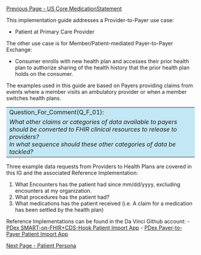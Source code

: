 [Previous Page - US Core MedicationStatement](USCoreMedicationStatement.html)


This implementation guide addresses a Provider-to-Payer use case:

- Patient at Primary Care Provider

The other use case is for Member/Patient-mediated Payer-to-Payer Exchange:

- Consumer enrolls with new health plan and accesses their prior health plan to authorize sharing of the health history that the prior health plan holds on the consumer.

The examples used in this guide are based on Payers providing claims from events where a member visits an ambulatory provider or when a member switches health plans.


<table style="background-color:rgb(195,231,244);width:100%">
  <tr>
      <td>Question_For_Comment(Q_F_01):</td>
  </tr>
  <tr>
		<td>
      <i>
What other claims or categories of data available to payers should be converted to FHIR clinical resources to release to providers? <br/>
	In what sequence should these other categories of data be tackled?
     </i>
   </td>
  </tr>	
</table>

		
Three example data requests from Providers to Health Plans are covered in this IG and the associated Reference Implementation:

1. What Encounters has the patient had since mm/dd/yyyy, excluding encounters at my organization.
2. What procedures has the patient had?
3. What medications has the patient received (i.e. A claim for a medication has been settled by the health plan)

Reference Implementations can be found in the Da Vinci Github account:
	- [PDex SMART-on-FHIR+CDS-Hook Patient Import App](https://github.com/HL7-DaVinci/PDex-Patient-Import-App)
	- [PDex Payer-to-Payer Patient Import App](https://github.com/HL7-DaVinci/PDex-Patient-Import-App)
	


[Next Page - Patient Persona](PatientPersona.html)